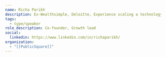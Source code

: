 ```yaml
---
name: Richa Parikh
description: Ex-Wealthsimple, Deloitte, Experience scaling a technology business from the ground up with expertise in strategy, growth, operations, and product.
tags:
  - type/speaker
role_description: Co-founder, Growth lead
social:
  linkedin: https://www.linkedin.com/in/richaparikh/
organization:
  - "[[PublicSquare]]"
---
```

